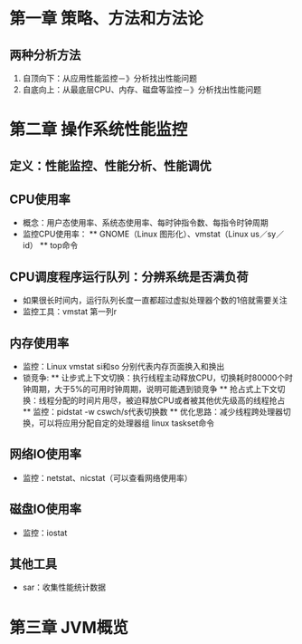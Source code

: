 # 第一章 策略、方法和方法论
## 两种分析方法
1. 自顶向下：从应用性能监控－》分析找出性能问题
2. 自底向上：从最底层CPU、内存、磁盘等监控－》分析找出性能问题

# 第二章 操作系统性能监控
## 定义：性能监控、性能分析、性能调优
## CPU使用率
* 概念：用户态使用率、系统态使用率、每时钟指令数、每指令时钟周期
* 监控CPU使用率：
** GNOME（Linux 图形化）、vmstat（Linux us／sy／id）
** top命令

## CPU调度程序运行队列：分辨系统是否满负荷
* 如果很长时间内，运行队列长度一直都超过虚拟处理器个数的1倍就需要关注
* 监控工具：vmstat 第一列r

## 内存使用率
* 监控：Linux vmstat si和so 分别代表内存页面换入和换出
* 锁竞争:
** 让步式上下文切换：执行线程主动释放CPU，切换耗时80000个时钟周期，大于5%的可用时钟周期，说明可能遇到锁竞争
** 抢占式上下文切换：线程分配的时间片用尽，被迫释放CPU或者被其他优先级高的线程抢占
** 监控：pidstat -w cswch/s代表切换数
** 优化思路：减少线程跨处理器切换，可以将应用分配自定的处理器组  linux taskset命令

## 网络IO使用率
* 监控：netstat、nicstat（可以查看网络使用率）

## 磁盘IO使用率
* 监控：iostat

## 其他工具
* sar：收集性能统计数据

# 第三章 JVM概览

